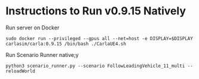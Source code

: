 # Instructions to Run v0.9.15 Natively 

Run server on Docker 
```commandline
sudo docker run --privileged --gpus all --net=host -e DISPLAY=$DISPLAY carlasim/carla:0.9.15 /bin/bash ./CarlaUE4.sh
```

Run Scenario Runner native;y
```commandline
python3 scenario_runner.py --scenario FollowLeadingVehicle_11_multi --reloadWorld
```
